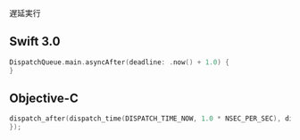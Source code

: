 遅延実行

## Swift 3.0

```swift
DispatchQueue.main.asyncAfter(deadline: .now() + 1.0) {
}
```

## Objective-C

```objective-c
dispatch_after(dispatch_time(DISPATCH_TIME_NOW, 1.0 * NSEC_PER_SEC), dispatch_get_main_queue(), ^{
});
```
